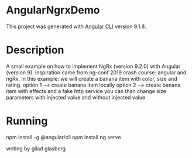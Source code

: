 # AngularNgrxDemo

This project was generated with [Angular CLI](https://github.com/angular/angular-cli) version 9.1.8.

# Description

A small example on how to implement NgRx (version 9.2.0) with Angular (version 9).
inspiration came from ng-conf 2019 crash course: angular and ngRx.
In this example: we will create a banana item with color, size and rating.
option 1 --> create banana item locally
option 2 --> create banana item with effects and a fake http service
you can than change size parameters with injected value and without injected value

# Running
npm install -g @angular/cli
npm install
ng serve

writing by gilad glasberg


